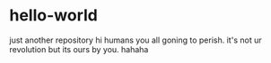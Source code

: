 # hello-world
just another repository
hi humans
you all goning to perish. it's not ur revolution but its ours by you. hahaha

